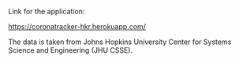 Link for the application:

https://coronatracker-hkr.herokuapp.com/

The data is taken from Johns Hopkins University Center for Systems Science and Engineering (JHU CSSE).
